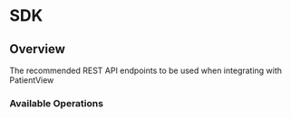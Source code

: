 # SDK

## Overview

The recommended REST API endpoints to be used when integrating with PatientView

### Available Operations


